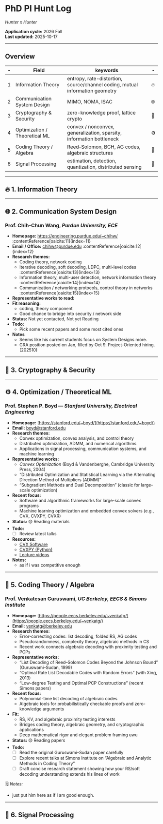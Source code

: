 # PhD PI Hunt Log
_Hunter x Hunter_

**Application cycle:** 2026 Fall  
**Last updated:** 2025-10-17  

---

## Overview

| - | Field | keywords | - |
|------|--------|----------------|-----------|
| 1 | Information Theory | entropy, rate-distortion, source/channel coding, mutual information geometry | 🔥 |
| 2 | Communication System Design | MIMO, NOMA, ISAC | 🌐 |
| 3 | Cryptography & Security | zero-knowledge proof, lattice crypto | 🔐 |
| 4 | Optimization / Theoretical ML | convex / nonconvex, generalization, sparsity, information bottleneck | ⚙️ |
| 5 | Coding Theory / Algebra | Reed–Solomon, BCH, AG codes, algebraic structures | 🧩 |
| 6 | Signal Processing | estimation, detection, quantization, distributed sensing | 📡 |

---

## 🔥 1. Information Theory



---

## 🌐 2. Communication System Design

### **Prof. Chih-Chun Wang**, *Purdue University, ECE*  
- **Homepage:** https://engineering.purdue.edu/~chihw/ :contentReference[oaicite:11]{index=11}  
- **Email / Office:** chihw@purdue.edu :contentReference[oaicite:12]{index=12}  
- **Research themes:**
  - Coding theory, network coding  
  - Iterative decoding, soft decoding, LDPC, multi-level codes :contentReference[oaicite:13]{index=13}  
  - Information theory, multi-user detection, network information theory :contentReference[oaicite:14]{index=14}  
  - Communication / networking protocols, control theory in networks :contentReference[oaicite:15]{index=15}  
- **Representative works to read:**
- **Fit reasoning:**
  - coding, theory component  
  - Good chance to bridge into security / network side  
- **Status:**  Not yet contacted, Not yet Reading 
- **Todo:**  
    - Pick some recent papers and some most cited ones
- **Notes**
    - Seems like his current students focus on System Designs more.
    - GRA position posted on Jan, filled by Oct 9. Project-Oriented hiring.(202510) 

---

## 🔐 3. Cryptography & Security


---

## ⚙️ 4. Optimization / Theoretical ML

### **Prof. Stephen P. Boyd** — *Stanford University, Electrical Engineering*  
- **Homepage:** [https://stanford.edu/~boyd/](https://stanford.edu/~boyd/)  
- **Email:** boyd@stanford.edu  
- **Research themes:**  
  - Convex optimization, convex analysis, and control theory  
  - Distributed optimization, ADMM, and numerical algorithms  
  - Applications in signal processing, communication systems, and machine learning  
- **Representative works:**  
  - *Convex Optimization* (Boyd & Vandenberghe, Cambridge University Press, 2004)  
  - “Distributed Optimization and Statistical Learning via the Alternating Direction Method of Multipliers (ADMM)”  
  - “Subgradient Methods and Dual Decomposition” (classic for large-scale optimization)  
- **Recent focus:**  
  - Software and algorithmic frameworks for large-scale convex programs  
  - Machine learning optimization and embedded convex solvers (e.g., CVX, CVXPY, CVXR)  
- **Status:** 🟡 Reading materials  
- **Todo:**  
  - [ ] Review latest talks 
- **Resources:**  
  - [CVX Software](https://cvxr.com/cvx/)  
  - [CVXPY (Python)](https://www.cvxpy.org/)  
  - [Lecture videos](https://web.stanford.edu/class/ee364a/)  
- **Notes:**  
    - as if i was competitive enough

---

## 🧩 5. Coding Theory / Algebra
### **Prof. Venkatesan Guruswami**, *UC Berkeley, EECS & Simons Institute*  
- **Homepage:** [https://people.eecs.berkeley.edu/~venkatg/](https://people.eecs.berkeley.edu/~venkatg/)
- **Email:** venkatg@berkeley.edu  
- **Research themes:**  
  - Error-correcting codes: list decoding, folded RS, AG codes  
  - Pseudorandomness, complexity theory, algebraic methods in CS  
  - Recent work connects algebraic decoding with proximity testing and PCPs  
- **Representative works:**  
  - “List Decoding of Reed–Solomon Codes Beyond the Johnson Bound” (Guruswami–Sudan, 1999)  
  - “Optimal Rate List Decodable Codes with Random Errors” (with Xing, 2013)  
  - “Low-degree Testing and Optimal PCP Constructions” (recent Simons papers)  
- **Recent focus:**  
  - Polynomial-time list decoding of algebraic codes  
  - Algebraic tools for probabilistically checkable proofs and zero-knowledge arguments  
- **Fit:**  
  - RS, KV, and algebraic proximity testing interests  
  - Bridges coding theory, algebraic geometry, and cryptographic applications  
  - Deep mathematical rigor and elegant problem framing uwu
- **Status:** 🟡 Reading papers  
- **Todo:**  
  - [ ] Read the original Guruswami–Sudan paper carefully  
  - [ ] Explore recent talks at Simons Institute on “Algebraic and Analytic Methods in Coding Theory”  
  - [ ] Draft concise research statement showing how your RS/soft decoding understanding extends his lines of work  

🗒️ *Notes:*  
- just put him here as if I am good enough. 

---

## 📡 6. Signal Processing



